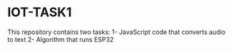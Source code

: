 # IOT-TASK1
This repository contains two tasks: 1- JavaScript code that converts audio to text 2- Algorithm that runs ESP32
